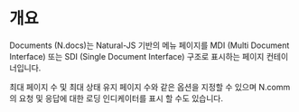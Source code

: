 개요
===

Documents (N.docs)는 Natural-JS 기반의 메뉴 페이지를 MDI (Multi Document Interface) 또는 SDI (Single Document Interface) 구조로 표시하는 페이지 컨테이너입니다.

<p class="alert">최대 페이지 수 및 최대 상태 유지 페이지 수와 같은 옵션을 지정할 수 있으며 N.comm 의 요청 및 응답에 대한 로딩 인디케이터를 표시 할 수도 있습니다.</a>